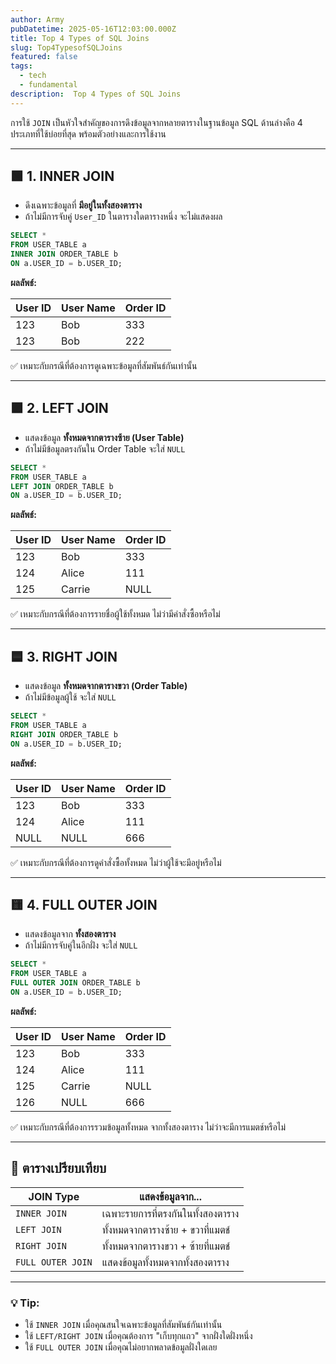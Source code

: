 ```yaml
---
author: Army
pubDatetime: 2025-05-16T12:03:00.000Z
title: Top 4 Types of SQL Joins
slug: Top4TypesofSQLJoins
featured: false
tags:
  - tech
  - fundamental
description:  Top 4 Types of SQL Joins
---
```


การใช้ `JOIN` เป็นหัวใจสำคัญของการดึงข้อมูลจากหลายตารางในฐานข้อมูล SQL ด้านล่างคือ 4 ประเภทที่ใช้บ่อยที่สุด พร้อมตัวอย่างและการใช้งาน

---

## 🟩 1. INNER JOIN

- ดึงเฉพาะข้อมูลที่ **มีอยู่ในทั้งสองตาราง**
- ถ้าไม่มีการจับคู่ `User_ID` ในตารางใดตารางหนึ่ง จะไม่แสดงผล

```sql
SELECT *
FROM USER_TABLE a
INNER JOIN ORDER_TABLE b
ON a.USER_ID = b.USER_ID;
```

**ผลลัพธ์:**

| User ID | User Name | Order ID |
|---------|-----------|----------|
| 123     | Bob       | 333      |
| 123     | Bob       | 222      |

✅ เหมาะกับกรณีที่ต้องการดูเฉพาะข้อมูลที่สัมพันธ์กันเท่านั้น

---

## 🟪 2. LEFT JOIN

- แสดงข้อมูล **ทั้งหมดจากตารางซ้าย (User Table)**
- ถ้าไม่มีข้อมูลตรงกันใน Order Table จะใส่ `NULL`

```sql
SELECT *
FROM USER_TABLE a
LEFT JOIN ORDER_TABLE b
ON a.USER_ID = b.USER_ID;
```

**ผลลัพธ์:**

| User ID | User Name | Order ID |
|---------|-----------|----------|
| 123     | Bob       | 333      |
| 124     | Alice     | 111      |
| 125     | Carrie    | NULL     |

✅ เหมาะกับกรณีที่ต้องการรายชื่อผู้ใช้ทั้งหมด ไม่ว่ามีคำสั่งซื้อหรือไม่

---

## 🟦 3. RIGHT JOIN

- แสดงข้อมูล **ทั้งหมดจากตารางขวา (Order Table)**
- ถ้าไม่มีข้อมูลผู้ใช้ จะใส่ `NULL`

```sql
SELECT *
FROM USER_TABLE a
RIGHT JOIN ORDER_TABLE b
ON a.USER_ID = b.USER_ID;
```

**ผลลัพธ์:**

| User ID | User Name | Order ID |
|---------|-----------|----------|
| 123     | Bob       | 333      |
| 124     | Alice     | 111      |
| NULL    | NULL      | 666      |

✅ เหมาะกับกรณีที่ต้องการดูคำสั่งซื้อทั้งหมด ไม่ว่าผู้ใช้จะมีอยู่หรือไม่

---

## 🟨 4. FULL OUTER JOIN

- แสดงข้อมูลจาก **ทั้งสองตาราง**
- ถ้าไม่มีการจับคู่ในอีกฝั่ง จะใส่ `NULL`

```sql
SELECT *
FROM USER_TABLE a
FULL OUTER JOIN ORDER_TABLE b
ON a.USER_ID = b.USER_ID;
```

**ผลลัพธ์:**

| User ID | User Name | Order ID |
|---------|-----------|----------|
| 123     | Bob       | 333      |
| 124     | Alice     | 111      |
| 125     | Carrie    | NULL     |
| 126     | NULL      | 666      |

✅ เหมาะกับกรณีที่ต้องการรวมข้อมูลทั้งหมด จากทั้งสองตาราง ไม่ว่าจะมีการแมตช์หรือไม่

---

## 📌 ตารางเปรียบเทียบ

| JOIN Type        | แสดงข้อมูลจาก...                   |
|------------------|-------------------------------------|
| `INNER JOIN`     | เฉพาะรายการที่ตรงกันในทั้งสองตาราง  |
| `LEFT JOIN`      | ทั้งหมดจากตารางซ้าย + ขวาที่แมตช์  |
| `RIGHT JOIN`     | ทั้งหมดจากตารางขวา + ซ้ายที่แมตช์  |
| `FULL OUTER JOIN`| แสดงข้อมูลทั้งหมดจากทั้งสองตาราง |

---

### 💡 Tip:

- ใช้ `INNER JOIN` เมื่อคุณสนใจเฉพาะข้อมูลที่สัมพันธ์กันเท่านั้น
- ใช้ `LEFT/RIGHT JOIN` เมื่อคุณต้องการ "เก็บทุกแถว" จากฝั่งใดฝั่งหนึ่ง
- ใช้ `FULL OUTER JOIN` เมื่อคุณไม่อยากพลาดข้อมูลฝั่งใดเลย